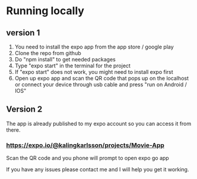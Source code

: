 # Running locally

## version 1

1. You need to install the expo app from the app store / google play
2. Clone the repo from github
3. Do "npm install" to get needed packages
4. Type "expo start" in the terminal for the project
5. If "expo start" does not work, you might need to install expo first
6. Open up expo app and scan the QR code that pops up on the localhost or connect your device through usb cable and press "run on Android / IOS"

## Version 2

The app is already published to my expo account so you can access it from there.

### https://expo.io/@kalingkarlsson/projects/Movie-App

Scan the QR code and you phone will prompt to open expo go app

If you have any issues please contact me and I will help you get it working.
